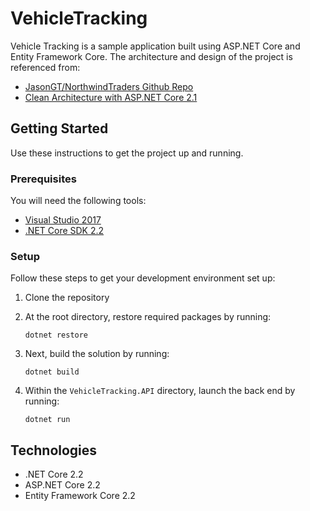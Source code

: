# VehicleTracking

Vehicle Tracking is a sample application built using ASP.NET Core and Entity Framework Core. The architecture and design of the project is referenced from:

* [JasonGT/NorthwindTraders Github Repo](https://github.com/JasonGT/NorthwindTraders)
* [Clean Architecture with ASP.NET Core 2.1](https://youtu.be/_lwCVE_XgqI)

## Getting Started
Use these instructions to get the project up and running.

### Prerequisites
You will need the following tools:

* [Visual Studio 2017](https://www.visualstudio.com/downloads/)
* [.NET Core SDK 2.2](https://www.microsoft.com/net/download/dotnet-core/2.2)

### Setup
Follow these steps to get your development environment set up:

  1. Clone the repository
  
  2. At the root directory, restore required packages by running:
     ```
     dotnet restore
     ```
  3. Next, build the solution by running:
     ```
     dotnet build
     ```
  4. Within the `VehicleTracking.API` directory, launch the back end by running:
     ```
     dotnet run
     ```

## Technologies
* .NET Core 2.2
* ASP.NET Core 2.2
* Entity Framework Core 2.2
